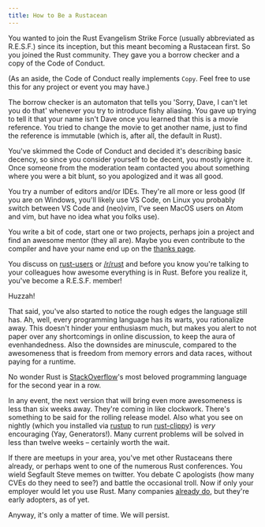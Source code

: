 ```yaml
---
title: How to Be a Rustacean
---
```


You wanted to join the Rust Evangelism Strike Force (usually abbreviated as
R.E.S.F.) since its inception, but this meant becoming a Rustacean first. So
you joined the Rust community. They gave you a borrow checker and a copy of the
Code of Conduct.

(As an aside, the Code of Conduct really implements `Copy`. Feel free to use
this for any project or event you may have.)

The borrow checker is an automaton that tells you 'Sorry, Dave, I can't let you
do that' whenever you try to introduce fishy aliasing. You gave up trying to
tell it that your name isn't Dave once you learned that this is a movie
reference. You tried to change the movie to get another name, just to find the
reference is immutable (which is, after all, the default in Rust).

You've skimmed the Code of Conduct and decided it's describing basic decency,
so since you consider yourself to be decent, you mostly ignore it. Once someone
from the moderation team contacted you about something where you were a bit
blunt, so you apologized and it was all good.

You try a number of editors and/or IDEs. They're all more or less good (If you
are on Windows, you'll likely use VS Code, on Linux you probably switch between
VS Code and (neo)vim, I've seen MacOS users on Atom and vim, but have no idea
what you folks use).

You write a bit of code, start one or two projects, perhaps join a project and
find an awesome mentor (they all are). Maybe you even contribute to the
compiler and have your name end up on the [thanks page].

You discuss on [rust-users] or [/r/rust] and before you know you're talking to
your colleagues how awesome everything is in Rust. Before you realize it,
you've become a R.E.S.F. member!

Huzzah!

That said, you've also started to notice the rough edges the language still
has. Ah, well, every programming language has its warts, you rationalize away.
This doesn't hinder your enthusiasm much, but makes you alert to not paper over
any shortcomings in online discussion, to keep the aura of evenhandedness. Also
the downsides are minuscule, compared to the awesomeness that is freedom from
memory errors and data races, without paying for a runtime.

No wonder Rust is [StackOverflow]'s most beloved programming language for the
second year in a row.

In any event, the next version that will bring even more awesomeness is less
than six weeks away. They're coming in like clockwork. There's something to be
said for the rolling release model. Also what you see on nightly (which you
installed via [rustup] to run [rust-clippy]) is *very* encouraging (Yay,
Generators!). Many current problems will be solved in less than twelve weeks
– certainly worth the wait.

If there are meetups in your area, you've met other Rustaceans there already,
or perhaps went to one of the numerous Rust conferences. You wield Segfault
Steve memes on twitter. You debate C apologists (how many CVEs do they need to
see?) and battle the occasional troll. Now if only your employer would let you
use Rust. Many companies [already do], but they're early adopters, as of yet.

Anyway, it's only a matter of time. We will persist.

[thanks page]: https://thanks.rust-lang.org
[rust-users]: https://users.rust-lang.org
[/r/rust]: https://reddit.com/r/rust
[StackOverflow]: https://stackoverflow.com
[rustup]: https://rustup.rs
[rust-clippy]: https://github.com/rust-lang-nursery/rust-clippy
[already do]: https://rust-lang.org/friends
